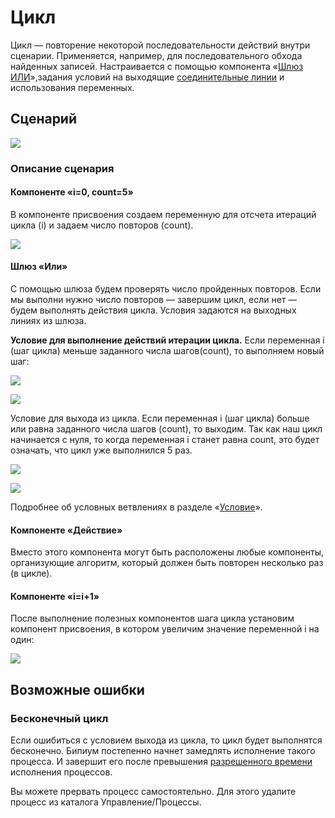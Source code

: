 # Цикл

Цикл — повторение некоторой последовательности действий внутри сценарии. Применяется, например, для последовательного обхода найденных записей. Настраивается с помощью компонента «[Шлюз ИЛИ](../components/exclusivegateway.md)»,задания условий на выходящие [соединительные линии](../components/line.md) и использования переменных.

## Сценарий

![](../../../../.gitbook/assets/for\_scheme.png)

### Описание сценария

#### Компоненте «i=0, count=5»

В компоненте присвоения создаем переменную для отсчета итераций цикла (i) и задаем число повторов (count).

![](../../../../.gitbook/assets/for\_vars\_init.png)

#### Шлюз «Или»

С помощью шлюза будем проверять число пройденных повторов. Если мы выполни нужно число повторов — завершим цикл, если нет — будем выполнять действия цикла. Условия задаются на выходных линиях из шлюза.

**Условие для выполнение действий итерации цикла.** Если переменная i (шаг цикла) меньше заданного числа шагов(count), то выполняем новый шаг:

![](../../../../.gitbook/assets/for\_next\_condition.png)

![](../../../../.gitbook/assets/for\_condition\_next.png)

Условие для выхода из цикла. Если переменная i (шаг цикла) больше или равна заданного числа шагов (count), то выходим. Так как наш цикл начинается с нуля, то когда переменная i станет равна count, это будет означать, что цикл уже выполнился 5 раз.

![](../../../../.gitbook/assets/for\_exit\_condition.png)

![](../../../../.gitbook/assets/for\_condition\_exit.png)

Подробнее об условных ветвлениях в разделе «[Условие](if.md)».

#### Компоненте «Действие»

Вместо этого компонента могут быть расположены любые компоненты, организующие алгоритм, который должен быть повторен несколько раз (в цикле).

#### Компоненте «i=i+1»

После выполнение полезных компонентов шага цикла установим компонент присвоения, в котором увеличим значение переменной i на один:

![](../../../../.gitbook/assets/for\_i\_next.png)

## Возможные ошибки

### Бесконечный цикл

Если ошибиться с условием выхода из цикла, то цикл будет выполнятся бесконечно. Бипиум постепенно начнет замедлять исполнение такого процесса. И завершит его после превышения [разрешенного времени](../../limits.md) исполнения процессов.

Вы можете прервать процесс самостоятельно. Для этого удалите процесс из каталога Управление/Процессы.
